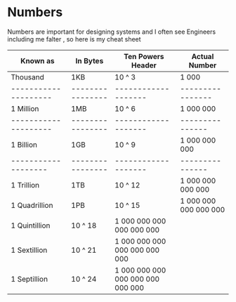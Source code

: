 # Numbers
Numbers are important for designing systems and I often see Engineers including me falter , so here is my cheat sheet



|  Known as         | In Bytes       | Ten Powers Header | Actual Number
--------------------| -------------  | ------------      |---------------   
| Thousand          |     1KB        | 10 ^ 3            | 1 000 
--------------------|----------------|-------------------|----------------                                    
| 1 Million           | 1MB            | 10 ^ 6            | 1 000 000 
--------------------|----------------|-------------------|---------------
1 Billion           | 1GB            | 10 ^ 9            | 1 000 000 000
|-------------------|----------------|-------------------|---------------
1 Trillion          | 1TB            | 10 ^ 12           | 1 000 000 000 000 
1 Quadrillion       | 1PB            | 10 ^ 15           | 1 000 000 000 000 000
1 Quintillion                        | 10 ^ 18           | 1 000 000 000 000 000 000
1 Sextillion                         | 10 ^ 21           | 1 000 000 000 000 000 000 000
1 Septillion                         | 10 ^ 24           | 1 000 000 000 000 000 000 000 000 



